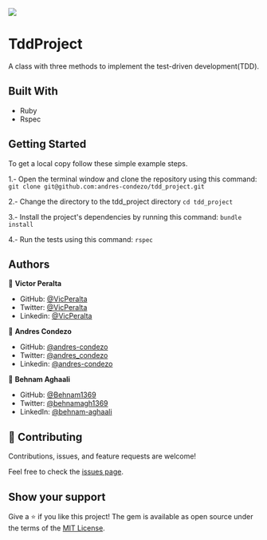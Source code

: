 ![](https://img.shields.io/badge/Microverse-blueviolet)

# TddProject

A class with three methods to implement the test-driven development(TDD).

## Built With

- Ruby
- Rspec

## Getting Started

To get a local copy follow these simple example steps.

1.- Open the terminal window and clone the repository using this command:
`git clone git@github.com:andres-condezo/tdd_project.git`

2.- Change the directory to the tdd_project directory
`cd tdd_project`

3.- Install the project's dependencies by running this command:
`bundle install`

4.- Run the tests using this command:
`rspec`


## Authors

👤 **Victor Peralta**
- GitHub: [@VicPeralta](https://github.com/VicPeralta)
- Twitter: [@VicPeralta](https://twitter.com/VicPeralta)
- Linkedin: [@VicPeralta](https://www.linkedin.com/in/vicperalta/)

👤 **Andres Condezo**
- GitHub: [@andres-condezo](https://github.com/andres-condezo)
- Twitter: [@andres_condezo](https://twitter.com/andres_condezo)
- Linkedin: [@andres-condezo](https://www.linkedin.com/in/andres-condezo/)

👤 **Behnam Aghaali**

- GitHub: [@Behnam1369](https://github.com/Behnam1369)
- Twitter: [@behnamagh1369](https://twitter.com/behnamagh1369)
- LinkedIn: [@behnam-aghaali](https://www.linkedin.com/in/behnam-aghaali)


## 🤝 Contributing

Contributions, issues, and feature requests are welcome!

Feel free to check the [issues page](../../issues/).

## Show your support

Give a ⭐️ if you like this project!
The gem is available as open source under the terms of the [MIT License](https://opensource.org/licenses/MIT).
